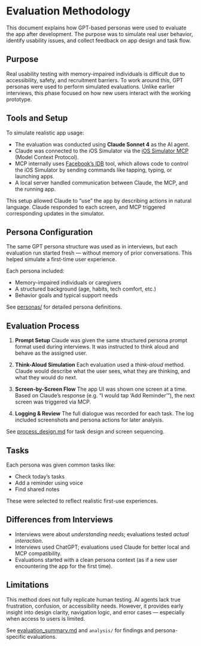 # Evaluation Methodology

This document explains how GPT-based personas were used to evaluate the app after development. The purpose was to simulate real user behavior, identify usability issues, and collect feedback on app design and task flow.

## Purpose

Real usability testing with memory-impaired individuals is difficult due to accessibility, safety, and recruitment barriers. To work around this, GPT personas were used to perform simulated evaluations. Unlike earlier interviews, this phase focused on how new users interact with the working prototype.

## Tools and Setup

To simulate realistic app usage:

- The evaluation was conducted using **Claude Sonnet 4** as the AI agent.
- Claude was connected to the iOS Simulator via the [iOS Simulator MCP](https://github.com/joshuayoes/ios-simulator-mcp) (Model Context Protocol).
- MCP internally uses [Facebook’s IDB](https://fbidb.io/) tool, which allows code to control the iOS Simulator by sending commands like tapping, typing, or launching apps.
- A local server handled communication between Claude, the MCP, and the running app.

This setup allowed Claude to “use” the app by describing actions in natural language. Claude responded to each screen, and MCP triggered corresponding updates in the simulator.

## Persona Configuration

The same GPT persona structure was used as in interviews, but each evaluation run started fresh — without memory of prior conversations. This helped simulate a first-time user experience.

Each persona included:

- Memory-impaired individuals or caregivers
- A structured background (age, habits, tech comfort, etc.)
- Behavior goals and typical support needs

See [personas/](../) for detailed persona definitions.

## Evaluation Process

1. **Prompt Setup**
   Claude was given the same structured persona prompt format used during interviews. It was instructed to think aloud and behave as the assigned user.

2. **Think-Aloud Simulation**
   Each evaluation used a _think-aloud_ method. Claude would describe what the user sees, what they are thinking, and what they would do next.

3. **Screen-by-Screen Flow**
   The app UI was shown one screen at a time. Based on Claude’s response (e.g. “I would tap ‘Add Reminder’”), the next screen was triggered via MCP.

4. **Logging & Review**
   The full dialogue was recorded for each task. The log included screenshots and persona actions for later analysis.

See [process_design.md](./process_design.md) for task design and screen sequencing.

## Tasks

Each persona was given common tasks like:

- Check today’s tasks
- Add a reminder using voice
- Find shared notes

These were selected to reflect realistic first-use experiences.

## Differences from Interviews

- Interviews were about _understanding needs_; evaluations tested _actual interaction_.
- Interviews used ChatGPT; evaluations used Claude for better local and MCP compatibility.
- Evaluations started with a clean persona context (as if a new user encountering the app for the first time).

## Limitations

This method does not fully replicate human testing. AI agents lack true frustration, confusion, or accessibility needs. However, it provides early insight into design clarity, navigation logic, and error cases — especially when access to users is limited.

See [evaluation_summary.md](./evaluation_summary.md) and `analysis/` for findings and persona-specific evaluations.
